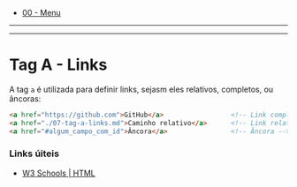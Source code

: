 - [00 - Menu](00-menu.md)

--------------

--------------

# Tag A - Links

A tag `a`  é utilizada para definir links, sejasm eles relativos, completos, ou âncoras:

```html
<a href="https://github.com">GitHub</a>                 <!-- Link completo -->
<a href="./07-tag-a-links.md">Caminho relativo</a>      <!-- Link relativo -->
<a href="#algum_campo_com_id">Âncora</a>                <!-- Âncora -->
```

### Links úiteis

- [W3 Schools | HTML](https://www.w3schools.com/html)